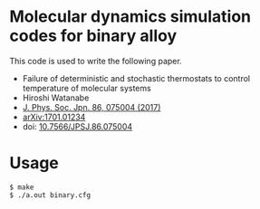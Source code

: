 # Molecular dynamics simulation codes for binary alloy

This code is used to write the following paper.

* Failure of deterministic and stochastic thermostats to control temperature of molecular systems
* Hiroshi Watanabe
* [J. Phys. Soc. Jpn. 86, 075004 (2017)](http://journals.jps.jp/doi/10.7566/JPSJ.86.075004)
* [arXiv:1701.01234](https://arxiv.org/abs/1701.01234)
* doi: [10.7566/JPSJ.86.075004](https://doi.org/10.7566/JPSJ.86.075004)

# Usage

    $ make
    $ ./a.out binary.cfg 


